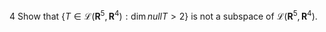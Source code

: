 4 Show that
$\left\{T \in \mathcal{L}\left(\mathbf{R}^{5}, \mathbf{R}^{4}\right): \operatorname{dim} n u l l T>2\right\}$
is not a subspace of $\mathcal{L}\left(\mathbf{R}^{5}, \mathbf{R}^{4}\right)$.

